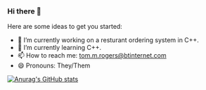 ### Hi there 👋

<!--
**LegionDestro/LegionDestro** is a ✨ _special_ ✨ repository because its `README.md` (this file) appears on your GitHub profile.
-->
Here are some ideas to get you started:

- 🔭 I’m currently working on a resturant ordering system in C++.
- 🌱 I’m currently learning C++.
- 📫 How to reach me: tom.m.rogers@btinternet.com
- 😄 Pronouns: They/Them



[![Anurag's GitHub stats](https://github-readme-stats.vercel.app/apitom-m-rogersanuraghazra)](https://github.com/anuraghazra/github-readme-stats)


<!--
- 👯 I’m looking to collaborate on ...
- 🤔 I’m looking for help with ...
- 💬 Ask me about ...
- ⚡ Fun fact: ...
-->
